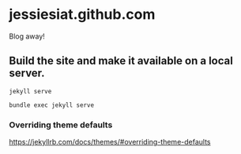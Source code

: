 jessiesiat.github.com
=====================

Blog away!

## Build the site and make it available on a local server.

	jekyll serve

	bundle exec jekyll serve

### Overriding theme defaults

https://jekyllrb.com/docs/themes/#overriding-theme-defaults